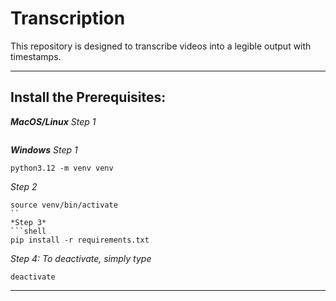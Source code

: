 # Transcription
This repository is designed to transcribe videos into a legible output with timestamps.

---


## Install the Prerequisites:

***MacOS/Linux***
*Step 1*
```shell

```



***Windows***
*Step 1*
```shell
python3.12 -m venv venv
```
*Step 2*
```shell
source venv/bin/activate
``
*Step 3*
```shell
pip install -r requirements.txt
```
*Step 4: To deactivate, simply type* 
```shell
deactivate
```

---
